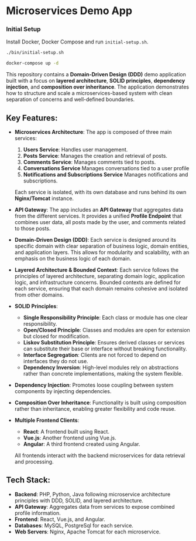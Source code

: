 # Microservices Demo App

### Initial Setup
Install Docker, Docker Compose and run `initial-setup.sh`.

````bash
./bin/initial-setup.sh
````
````bash
docker-compose up -d
````

This repository contains a **Domain-Driven Design (DDD)** demo application built with a focus on **layered architecture**, **SOLID principles**, **dependency injection**, and **composition over inheritance**. The application demonstrates how to structure and scale a microservices-based system with clean separation of concerns and well-defined boundaries.

## Key Features:

- **Microservices Architecture**: The app is composed of three main services:
    1. **Users Service**: Handles user management.
    2. **Posts Service**: Manages the creation and retrieval of posts.
    3. **Comments Service**: Manages comments tied to posts.
    4. **Conversations Service** Manages conversations tied to a user profile
    5. **Notifications and Subscriptions Service** Manages notifications and subscriptions.

  Each service is isolated, with its own database and runs behind its own **Nginx/Tomcat** instance.

- **API Gateway**: The app includes an **API Gateway** that aggregates data from the different services. It provides a unified **Profile Endpoint** that combines user data, all posts made by the user, and comments related to those posts.

- **Domain-Driven Design (DDD)**: Each service is designed around its specific domain with clear separation of business logic, domain entities, and application layers. This allows for modularity and scalability, with an emphasis on the business logic of each domain.

- **Layered Architecture & Bounded Context**: Each service follows the principles of layered architecture, separating domain logic, application logic, and infrastructure concerns. Bounded contexts are defined for each service, ensuring that each domain remains cohesive and isolated from other domains.

- **SOLID Principles**:  
    - **Single Responsibility Principle**: Each class or module has one clear responsibility.
    - **Open/Closed Principle**: Classes and modules are open for extension but closed for modification.
    - **Liskov Substitution Principle**: Ensures derived classes or services can substitute their base or interface without breaking functionality.
    - **Interface Segregation**: Clients are not forced to depend on interfaces they do not use.
    - **Dependency Inversion**: High-level modules rely on abstractions rather than concrete implementations, making the system flexible.

- **Dependency Injection**: Promotes loose coupling between system components by injecting dependencies.

- **Composition Over Inheritance**: Functionality is built using composition rather than inheritance, enabling greater flexibility and code reuse.

- **Multiple Frontend Clients**:
    - **React**: A frontend built using React.
    - **Vue.js**: Another frontend using Vue.js.
    - **Angular**: A third frontend created using Angular.

  All frontends interact with the backend microservices for data retrieval and processing.

## Tech Stack:

- **Backend**: PHP, Python, Java following microservice architecture principles with DDD, SOLID, and layered architecture.
- **API Gateway**: Aggregates data from services to expose combined profile information.
- **Frontend**: React, Vue.js, and Angular.
- **Databases**: MySQL, PostgreSql for each service.
- **Web Servers**: Nginx, Apache Tomcat for each microservice.



